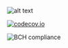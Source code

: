 
![alt text](https://travis-ci.org/ayhanugurlu/postal-code-distance.svg?branch=master "Travis Status")

[![codecov.io](https://codecov.io/github/ayhanugurlu/postal-code-distance/coverage.svg?branch=master)](https://codecov.io/github/cainus/codecov.io?branch=master)

![BCH compliance](https://bettercodehub.com/edge/badge/ayhanugurlu/postal-code-distance?branch=master)